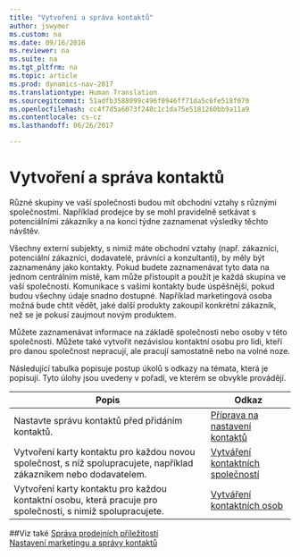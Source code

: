 ```yaml
---
title: "Vytvoření a správa kontaktů"
author: jswymer
ms.custom: na
ms.date: 09/16/2016
ms.reviewer: na
ms.suite: na
ms.tgt_pltfrm: na
ms.topic: article
ms.prod: dynamics-nav-2017
ms.translationtype: Human Translation
ms.sourcegitcommit: 51adfb3588099c496f0946ff71da5c6fe518f070
ms.openlocfilehash: cc4f7d5a6073f248c1c1da75e5181260bb9a11a9
ms.contentlocale: cs-cz
ms.lasthandoff: 06/26/2017

---
```

# <a name="create-and-manage-contacts"></a>Vytvoření a správa kontaktů
Různé skupiny ve vaší společnosti budou mít obchodní vztahy s různými společnostmi. Například prodejce by se mohl pravidelně setkávat s potenciálními zákazníky a na konci týdne zaznamenat výsledky těchto návštěv.

Všechny externí subjekty, s nimiž máte obchodní vztahy (např. zákazníci, potenciální zákazníci, dodavatelé, právníci a konzultanti), by měly být zaznamenány jako kontakty. Pokud budete zaznamenávat tyto data na jednom centrálním místě, kam může přistoupit a použít je každá skupina ve vaší společnosti. Komunikace s vašimi kontakty bude úspěšnější, pokud budou všechny údaje snadno dostupné. Například marketingová osoba možná bude chtít vědět, jaké další produkty zakoupil konkrétní zákazník, než se je pokusí zaujmout novým produktem.

Můžete zaznamenávat informace na základě společnosti nebo osoby v této společnosti. Můžete také vytvořit nezávislou kontaktní osobu pro lidi, kteří pro danou společnost nepracují, ale pracují samostatně nebo na volné noze.

Následující tabulka popisuje postup úkolů s odkazy na témata, která je popisují. Tyto úlohy jsou uvedeny v pořadí, ve kterém se obvykle provádějí.

|Popis |Odkaz |
|---|----|
|Nastavte správu kontaktů před přidáním kontaktů.|[Příprava na nastavení kontaktů](marketing-setup-contacts.md)|
|Vytvoření karty kontaktu pro každou novou společnost, s níž spolupracujete, například zákazníkem nebo dodavatelem.|[Vytváření kontaktních společností](marketing-create-contact-companies.md)|
|Vytvoření karty kontaktu pro každou kontaktní osobu, která pracuje pro společnosti, s nimiž spolupracujete.|[Vytváření kontaktních osob](marketing-create-contact-persons.md)|

##<a name="see-also"></a>Viz také
[Správa prodejních příležitostí](marketing-manage-sales-opportunities.md)  
[Nastavení marketingu a správy kontaktů](marketing-setup-marketing.md)  

